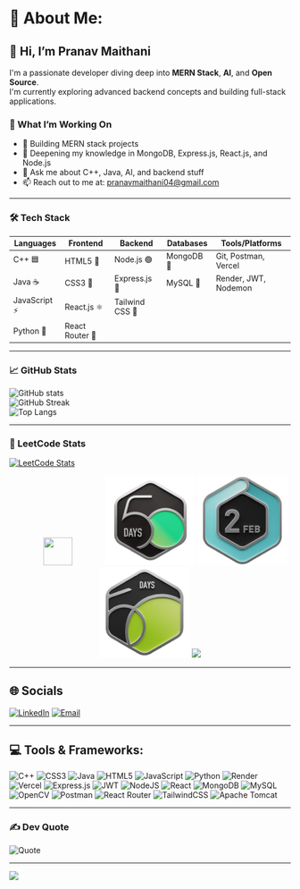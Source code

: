 # 💫 About Me:
## 👋 Hi, I’m Pranav Maithani  

I'm a passionate developer diving deep into **MERN Stack**, **AI**, and **Open Source**.  
I'm currently exploring advanced backend concepts and building full-stack applications.

### 🚀 What I’m Working On  
- 🔭 Building MERN stack projects  
- 🌱 Deepening my knowledge in MongoDB, Express.js, React.js, and Node.js  
- 💬 Ask me about C++, Java, AI, and backend stuff  
- 📫 Reach out to me at: [pranavmaithani04@gmail.com](mailto:pranavmaithani04@gmail.com)  

---

### 🛠 Tech Stack  

| **Languages**         | **Frontend**        | **Backend**         | **Databases**   | **Tools/Platforms**    |
|-----------------------|---------------------|----------------------|------------------|-------------------------|
| C++ 🟦                | HTML5 📄            | Node.js 🟢           | MongoDB 🍃       | Git, Postman, Vercel    |
| Java ☕               | CSS3 🎨             | Express.js 🚀        | MySQL 🐬         | Render, JWT, Nodemon    |
| JavaScript ⚡         | React.js ⚛️         | Tailwind CSS 🌊      |                  |                         |
| Python 🐍             | React Router 🔁     |                      |                  |                         |

---

### 📈 GitHub Stats  

![GitHub stats](https://github-readme-stats.vercel.app/api?username=pranav0040&show_icons=true&theme=radical)  
![GitHub Streak](https://nirzak-streak-stats.vercel.app/?user=pranav0040&theme=dark&hide_border=false)  
![Top Langs](https://github-readme-stats.vercel.app/api/top-langs/?username=pranav0040&theme=dark&hide_border=false&layout=compact)

---

### 🧠 LeetCode Stats  
[![LeetCode Stats](https://leetcard.jacoblin.cool/geeky406?theme=dark&font=Montserrat&ext=contest)](https://leetcode.com/geeky406)

<p align="center">
  <img src="https://github.com/pranav0040/badges-leetcode/blob/main/100d.gif" width="32%" height="50px"/>
  <img src="https://github.com/pranav0040/badges-leetcode/blob/main/2024-50.gif" width="32%" />
  <img src="https://github.com/pranav0040/badges-leetcode/blob/main/202502.gif" width="32%" />
  <img src="https://github.com/pranav0040/badges-leetcode/blob/main/2550.gif" width="32%" />
  <img src="https://github.com/pranav0040/badges-leetcode/blob/main/march-25.gif" width="32%" />
  
</p>

---

## 🌐 Socials

[![LinkedIn](https://img.shields.io/badge/LinkedIn-%230077B5.svg?logo=linkedin&logoColor=white)](https://www.linkedin.com/in/pranav-maithani-450a3b259/) 
[![Email](https://img.shields.io/badge/Email-D14836?logo=gmail&logoColor=white)](mailto:pranavmaithani04@gmail.com) 

---

## 💻 Tools & Frameworks:

![C++](https://img.shields.io/badge/c++-%2300599C.svg?style=for-the-badge&logo=c%2B%2B&logoColor=white) 
![CSS3](https://img.shields.io/badge/css3-%231572B6.svg?style=for-the-badge&logo=css3&logoColor=white) 
![Java](https://img.shields.io/badge/java-%23ED8B00.svg?style=for-the-badge&logo=openjdk&logoColor=white) 
![HTML5](https://img.shields.io/badge/html5-%23E34F26.svg?style=for-the-badge&logo=html5&logoColor=white) 
![JavaScript](https://img.shields.io/badge/javascript-%23323330.svg?style=for-the-badge&logo=javascript&logoColor=%23F7DF1E) 
![Python](https://img.shields.io/badge/python-3670A0?style=for-the-badge&logo=python&logoColor=ffdd54) 
![Render](https://img.shields.io/badge/Render-%46E3B7.svg?style=for-the-badge&logo=render&logoColor=white) 
![Vercel](https://img.shields.io/badge/vercel-%23000000.svg?style=for-the-badge&logo=vercel&logoColor=white) 
![Express.js](https://img.shields.io/badge/express.js-%23404d59.svg?style=for-the-badge&logo=express&logoColor=%2361DAFB) 
![JWT](https://img.shields.io/badge/JWT-black?style=for-the-badge&logo=JSON%20web%20tokens) 
![NodeJS](https://img.shields.io/badge/node.js-6DA55F?style=for-the-badge&logo=node.js&logoColor=white) 
![React](https://img.shields.io/badge/react-%2320232a.svg?style=for-the-badge&logo=react&logoColor=%2361DAFB) 
![MongoDB](https://img.shields.io/badge/MongoDB-%234ea94b.svg?style=for-the-badge&logo=mongodb&logoColor=white) 
![MySQL](https://img.shields.io/badge/mysql-4479A1.svg?style=for-the-badge&logo=mysql&logoColor=white) 
![OpenCV](https://img.shields.io/badge/opencv-%23white.svg?style=for-the-badge&logo=opencv&logoColor=white) 
![Postman](https://img.shields.io/badge/Postman-FF6C37?style=for-the-badge&logo=postman&logoColor=white) 
![React Router](https://img.shields.io/badge/React_Router-CA4245?style=for-the-badge&logo=react-router&logoColor=white) 
![TailwindCSS](https://img.shields.io/badge/tailwindcss-%2338B2AC.svg?style=for-the-badge&logo=tailwind-css&logoColor=white) 
![Apache Tomcat](https://img.shields.io/badge/apache%20tomcat-%23F8DC75.svg?style=for-the-badge&logo=apache-tomcat&logoColor=black) 

---

### ✍️ Dev Quote

![Quote](https://quotes-github-readme.vercel.app/api?type=horizontal&theme=radical)

---

[![](https://visitcount.itsvg.in/api?id=pranav0040&icon=0&color=0)](https://visitcount.itsvg.in)
